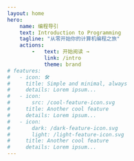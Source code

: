 ```yaml
---
layout: home
hero:
    name: 编程导引
    text: Introduction to Programming
    tagline: "从零开始你的计算机编程之旅"
    actions:
        -   text: 开始阅读 →
            link: /intro
            theme: brand
# features:
#   - icon: 🛠️
#     title: Simple and minimal, always
#     details: Lorem ipsum...
#   - icon:
#       src: /cool-feature-icon.svg
#     title: Another cool feature
#     details: Lorem ipsum...
#   - icon:
#       dark: /dark-feature-icon.svg
#       light: /light-feature-icon.svg
#     title: Another cool feature
#     details: Lorem ipsum...
---
```

